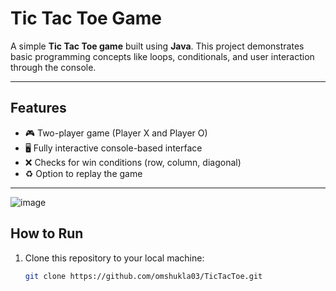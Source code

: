 # Tic Tac Toe Game

A simple **Tic Tac Toe game** built using **Java**. This project demonstrates basic programming concepts like loops, conditionals, and user interaction through the console.

---

## Features

- 🎮 Two-player game (Player X and Player O)
- 🖥️ Fully interactive console-based interface
- ❌ Checks for win conditions (row, column, diagonal)
- ♻️ Option to replay the game

---

![image](https://github.com/user-attachments/assets/404b1ad0-ba36-4e7c-8355-64eb5d53d473)

## How to Run

1. Clone this repository to your local machine:
   ```bash
   git clone https://github.com/omshukla03/TicTacToe.git






